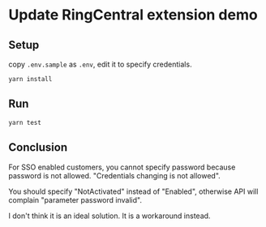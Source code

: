 # Update RingCentral extension demo

## Setup

copy `.env.sample` as `.env`, edit it to specify credentials.

```
yarn install
```

## Run

```
yarn test
```

## Conclusion

For SSO enabled customers, you cannot specify password because password is not allowed. "Credentials changing is not allowed".

You should specify "NotActivated" instead of "Enabled", otherwise API will complain "parameter password invalid".

I don't think it is an ideal solution. It is a workaround instead.
